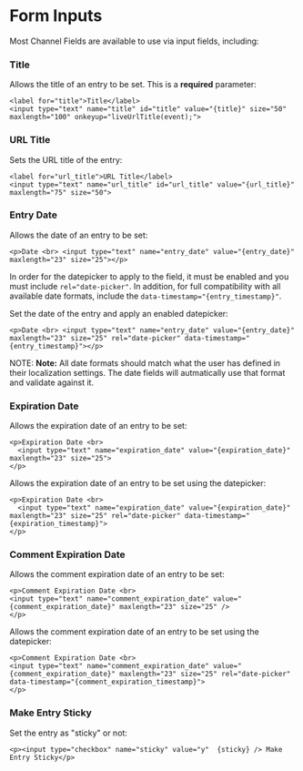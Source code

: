 <!--
    This source file is part of the open source project
    ExpressionEngine User Guide (https://github.com/ExpressionEngine/ExpressionEngine-User-Guide)

    @link      https://expressionengine.com/
    @copyright Copyright (c) 2003-2020, Packet Tide, LLC (https://ellislab.com)
    @license   https://expressionengine.com/license Licensed under Apache License, Version 2.0
-->

# Form Inputs

Most Channel Fields are available to use via input fields, including:

### Title

Allows the title of an entry to be set. This is a **required** parameter:

    <label for="title">Title</label>
    <input type="text" name="title" id="title" value="{title}" size="50" maxlength="100" onkeyup="liveUrlTitle(event);">

### URL Title

Sets the URL title of the entry:

    <label for="url_title">URL Title</label>
    <input type="text" name="url_title" id="url_title" value="{url_title}" maxlength="75" size="50">

### Entry Date

Allows the date of an entry to be set:

    <p>Date <br> <input type="text" name="entry_date" value="{entry_date}" maxlength="23" size="25"></p>

In order for the datepicker to apply to the field, it must be enabled and you must include `rel="date-picker"`. In addition, for full compatibility with all available date formats, include the `data-timestamp="{entry_timestamp}"`.

Set the date of the entry and apply an enabled datepicker:

    <p>Date <br> <input type="text" name="entry_date" value="{entry_date}" maxlength="23" size="25" rel="date-picker" data-timestamp="{entry_timestamp}"></p>

NOTE: **Note:** All date formats should match what the user has defined in their localization settings. The date fields will autmatically use that format and validate against it.

### Expiration Date

Allows the expiration date of an entry to be set:

    <p>Expiration Date <br>
      <input type="text" name="expiration_date" value="{expiration_date}" maxlength="23" size="25">
    </p>

Allows the expiration date of an entry to be set using the datepicker:

    <p>Expiration Date <br>
      <input type="text" name="expiration_date" value="{expiration_date}" maxlength="23" size="25" rel="date-picker" data-timestamp="{expiration_timestamp}">
    </p>

### Comment Expiration Date

Allows the comment expiration date of an entry to be set:

    <p>Comment Expiration Date <br>
    <input type="text" name="comment_expiration_date" value="{comment_expiration_date}" maxlength="23" size="25" />
    </p>

Allows the comment expiration date of an entry to be set using the datepicker:

    <p>Comment Expiration Date <br>
    <input type="text" name="comment_expiration_date" value="{comment_expiration_date}" maxlength="23" size="25" rel="date-picker" data-timestamp="{comment_expiration_timestamp}">
    </p>

### Make Entry Sticky

Set the entry as "sticky" or not:

    <p><input type="checkbox" name="sticky" value="y"  {sticky} /> Make Entry Sticky</p>
